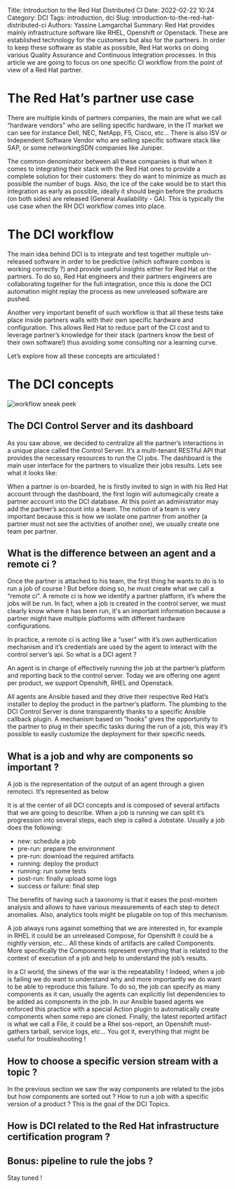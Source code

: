 Title: Introduction to the Red Hat Distributed CI
Date: 2022-02-22 10:24
Category: DCI
Tags: introduction, dci
Slug: introduction-to-the-red-hat-distributed-ci
Authors: Yassine Lamgarchal
Summary: Red Hat provides mainly infrastructure software like RHEL, Openshift or Openstack. These are established technology for the customers but also for the partners. In order to keep these software as stable as possible, Red Hat works on doing various Quality Assurance and Continuous Integration processes. In this article we are going to focus on one specific CI workflow from the point of view of a Red Hat partner.

# The Red Hat’s partner use case

There are multiple kinds of partners companies, the main are what we call “hardware vendors” who are selling specific hardware, in the IT market we can see for instance Dell, NEC, NetApp, F5, Cisco, etc… There is also ISV or Independent Software Vendor who are selling specific software stack like SAP, or some networkingSDN companies like Juniper.

The common denominator between all these companies is that when it comes to integrating their stack with the Red Hat ones to provide a complete solution for their customers: they do want to minimize as much as possible the number of bugs. Also, the ice of the cake would be to start this integration as early as possible, ideally it should begin before the products (on both sides) are released (General Availability - GA). This is typically the use case when the RH DCI workflow comes into place.

# The DCI workflow

The main idea behind DCI is to integrate and test together multiple un-released software in order to be predictive (which software combos is working correctly ?) and provide useful insights either for Red Hat or the partners. To do so, Red Hat engineers and their partners engineers are collaborating together for the full integration, once this is done the DCI automation might replay the process as new unreleased software are pushed.

Another very important benefit of such workflow is that all these tests take place inside partners walls with their own specific hardware and configuration. This allows Red Hat to reduce part of the CI cost and to leverage partner’s knowledge for their stack (partners know the best of their own software!) thus avoiding some consulting nor a learning curve.

Let’s explore how all these concepts are articulated !

# The DCI concepts

![workflow sneak peek](mainconcept.png)

## The DCI Control Server and its dashboard

As you saw above, we decided to centralize all the partner’s interactions in a unique place called the Control Server. It’s a multi-tenant RESTful API that provides the necessary resources to run the CI jobs. The dashboard is the main user interface for the partners to visualize their jobs results. Lets see what it looks like:

When a partner is on-boarded, he is firstly invited to sign in with his Red Hat account through the dashboard, the first login will automagically create a partner account into the DCI database. At this point an administrator may add the partner’s account into a team. The notion of a team is very important because this is how we isolate one partner from another (a partner must not see the activities of another one), we usually create one team per partner.

## What is the difference between an agent and a remote ci ?

Once the partner is attached to his team, the first thing he wants to do is to run a job of course ! But before doing so, he must create what we call a “remote ci”. A remote ci is how we identify a partner platform, it’s where the jobs will be run. In fact, when a job is created in the control server, we must clearly know where it has been run, it's an important information because a partner might have multiple platforms with different hardware configurations.

In practice, a remote ci is acting like a “user” with it’s own authentication mechanism and it’s credentials are used by the agent to interact with the control server’s api. So what is a DCI agent ?

An agent is in charge of effectively running the job at the partner’s platform and reporting back to the control server. Today we are offering one agent per product, we support Openshift, RHEL and Openstack.

All agents are Ansible based and they drive their respective Red Hat’s installer to deploy the product in the partner’s platform. The plumbing to the DCI Control Server is done transparently thanks to a specific Ansible callback plugin.
A mechanism based on “hooks” gives the opportunity to the partner to plug in their specific tasks during the run of a job, this way it’s possible to easily customize the deployment for their specific needs.

## What is a job and why are components so important ?

A job is the representation of the output of an agent through a given remoteci. It’s represented as below

It is at the center of all DCI concepts and is composed of several artifacts that we are going to describe. When a job is running we can split it’s progression into several steps, each step is called a Jobstate. Usually a job does the following:

- new: schedule a job
- pre-run: prepare the environment
- pre-run: download the required artifacts
- running: deploy the product
- running: run some tests
- post-run: finally upload some logs
- success or failure: final step

The benefits of having such a taxonomy is that it eases the post-mortem analysis and allows to have various measurements of each step to detect anomalies. Also, analytics tools might be plugable on top of this mechanism.

A job always runs against something that we are interested in, for example in RHEL it could be an unreleased Compose, for Openshift it could be a nightly version, etc… All these kinds of artifacts are called Components. More specifically the Components represent everything that is related to the context of execution of a job and help to understand the job’s results.

In a CI world, the sinews of the war is the repeatability ! Indeed, when a job is failing we do want to understand why and more importantly we do want to be able to reproduce this failure. To do so, the job can specify as many components as it can, usually the agents can explicitly list dependencies to be added as components in the job. In our Ansible based agents we enforced this practice with a special Action plugin to automatically create components when some repo are cloned.
Finally, the latest reported artifact is what we call a File, it could be a Rhel sos-report, an Openshift must-gathers tarball, service logs, etc… You got it, everything that might be useful for troubleshooting !

## How to choose a specific version stream with a topic ?

In the previous section we saw the way components are related to the jobs but how components are sorted out ? How to run a job with a specific version of a product ? This is the goal of the DCI Topics.

## How is DCI related to the Red Hat infrastructure certification program ?

## Bonus: pipeline to rule the jobs ?

Stay tuned !
